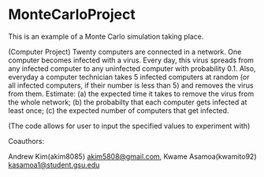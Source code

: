 # MonteCarloProject
This is an example of a Monte Carlo simulation taking place.

(Computer Project) Twenty computers are connected in a network. One computer becomes infected with a virus. Every day, this virus spreads from any infected computer to any uninfected computer with probability 0.1. Also, everyday a computer technician takes 5 infected computers at random (or all infected computers, if their number is less than 5) and removes the virus from them. Estimate: (a) the expected time it takes to remove the virus from the whole network; (b) the probabilty that each computer gets infected at least once; (c) the expected number of computers that get infected.

(The code allows for user to input the specified values to experiment with)

Coauthors:

Andrew Kim(akim8085) akim5808@gmail.com, 
Kwame Asamoa(kwamito92) kasamoa1@student.gsu.edu

